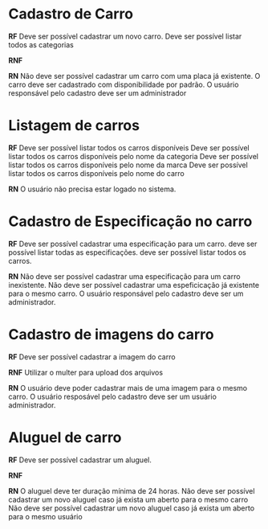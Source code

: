 # Cadastro de Carro

**RF**
Deve ser possível cadastrar um novo carro.
Deve ser possível listar todos as categorias

**RNF**

**RN**
Não deve ser possível cadastrar um carro com uma placa já existente.
O carro deve ser cadastrado com disponibilidade por padrão.
O usuário responsável pelo cadastro deve ser um administrador

# Listagem de carros

**RF**
Deve ser possível listar todos os carros disponíveis
Deve ser possível listar todos os carros disponíveis pelo nome da categoria
Deve ser possível listar todos os carros disponíveis pelo nome da marca
Deve ser possível listar todos os carros disponíveis pelo nome do carro

**RN**
O usuário não precisa estar logado no sistema.

# Cadastro de Especificação no carro

**RF**
Deve ser possível cadastrar uma especificação para um carro.
deve ser possível listar todas as especificações.
deve ser possível listar todos os carros.

**RN**
Não deve ser possível cadastrar uma especificação para um carro inexistente.
Não deve ser possível cadastrar uma espeficicação já existente para o mesmo carro.
O usuário responsável pelo cadastro deve ser um administrador.



# Cadastro de imagens do carro

**RF**
Deve ser possível cadastrar a imagem do carro

**RNF**
Utilizar o multer para upload dos arquivos

**RN**
O usuário deve poder cadastrar mais de uma imagem para o mesmo carro.
O usuário resposável pelo cadastro deve ser um usuário administrador.


# Aluguel de carro

**RF**
Deve ser possível cadastrar um aluguel.

**RNF**

**RN**
O aluguel deve ter duração mínima de 24 horas.
Não deve ser possível cadastrar um novo aluguel caso já exista um aberto para o mesmo carro
Não deve ser possível cadastrar um novo aluguel caso já exista um aberto para o mesmo usuário
